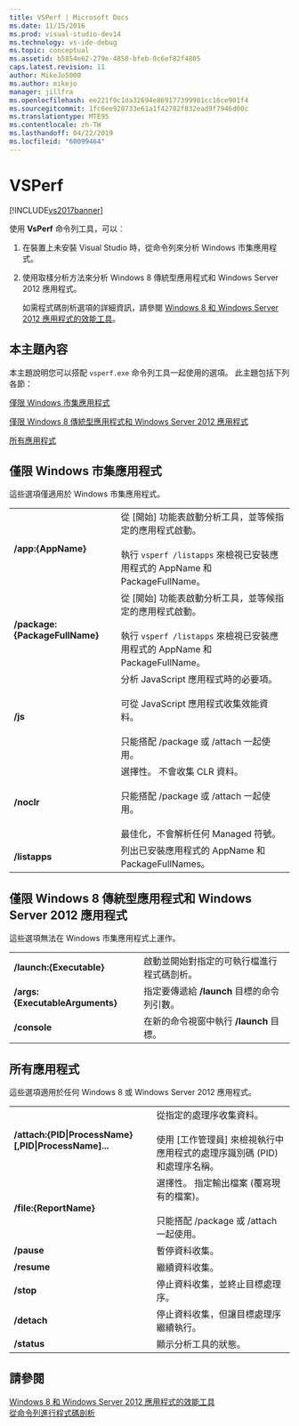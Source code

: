 ```yaml
---
title: VSPerf | Microsoft Docs
ms.date: 11/15/2016
ms.prod: visual-studio-dev14
ms.technology: vs-ide-debug
ms.topic: conceptual
ms.assetid: b5854e62-279e-4850-bfeb-0c6ef82f4805
caps.latest.revision: 11
author: MikeJo5000
ms.author: mikejo
manager: jillfra
ms.openlocfilehash: ee221f0c1da32694e869177399981cc16ce901f4
ms.sourcegitcommit: 1fc6ee928733e61a1f42782f832ead9f7946d00c
ms.translationtype: MTE95
ms.contentlocale: zh-TW
ms.lasthandoff: 04/22/2019
ms.locfileid: "60099464"
---
```

# <a name="vsperf"></a>VSPerf
[!INCLUDE[vs2017banner](../includes/vs2017banner.md)]

使用 **VsPerf** 命令列工具，可以︰  
  
1. 在裝置上未安裝 Visual Studio 時，從命令列來分析 Windows 市集應用程式。  
  
2. 使用取樣分析方法來分析 Windows 8 傳統型應用程式和 Windows Server 2012 應用程式。  
  
   如需程式碼剖析選項的詳細資訊，請參閱 [Windows 8 和 Windows Server 2012 應用程式的效能工具](../profiling/performance-tools-on-windows-8-and-windows-server-2012-applications.md)。  
  
## <a name="BKMK_In_this_topic"></a>本主題內容  
 本主題說明您可以搭配 `vsperf.exe` 命令列工具一起使用的選項。 此主題包括下列各節：  
  
 [僅限 Windows 市集應用程式](#BKMK_windows_store_apps_only)  
  
 [僅限 Windows 8 傳統型應用程式和 Windows Server 2012 應用程式](#BKMK_Windows_8_classic_applications_and_Windows_Server_2012_applications_only)  
  
 [所有應用程式](#BKMK_All_applications)  
  
## <a name="BKMK_windows_store_apps_only"></a>僅限 Windows 市集應用程式  
 這些選項僅適用於 Windows 市集應用程式。  
  
|||  
|-|-|  
|**/app:{AppName}**|從 [開始] 功能表啟動分析工具，並等候指定的應用程式啟動。<br /><br /> 執行 `vsperf /listapps` 來檢視已安裝應用程式的 AppName 和 PackageFullName。|  
|**/package:{PackageFullName}**|從 [開始] 功能表啟動分析工具，並等候指定的應用程式啟動。<br /><br /> 執行 `vsperf /listapps` 來檢視已安裝應用程式的 AppName 和 PackageFullName。|  
|**/js**|分析 JavaScript 應用程式時的必要項。<br /><br /> 可從 JavaScript 應用程式收集效能資料。<br /><br /> 只能搭配 /package 或 /attach 一起使用。|  
|**/noclr**|選擇性。 不會收集 CLR 資料。<br /><br /> 只能搭配 /package 或 /attach 一起使用。<br /><br /> 最佳化，不會解析任何 Managed 符號。|  
|**/listapps**|列出已安裝應用程式的 AppName 和 PackageFullNames。|  
  
## <a name="BKMK_Windows_8_classic_applications_and_Windows_Server_2012_applications_only"></a>僅限 Windows 8 傳統型應用程式和 Windows Server 2012 應用程式  
 這些選項無法在 Windows 市集應用程式上運作。  
  
|||  
|-|-|  
|**/launch:{Executable}**|啟動並開始對指定的可執行檔進行程式碼剖析。|  
|**/args:{ExecutableArguments}**|指定要傳遞給 **/launch** 目標的命令列引數。|  
|**/console**|在新的命令視窗中執行 **/launch** 目標。|  
  
## <a name="BKMK_All_applications"></a>所有應用程式  
 這些選項適用於任何 Windows 8 或 Windows Server 2012 應用程式。  
  
|||  
|-|-|  
|**/attach:{PID&#124;ProcessName}[,PID&#124;ProcessName]...**|從指定的處理序收集資料。<br /><br /> 使用 [工作管理員] 來檢視執行中應用程式的處理序識別碼 (PID) 和處理序名稱。|  
|**/file:{ReportName}**|選擇性。 指定輸出檔案 (覆寫現有的檔案)。<br /><br /> 只能搭配 /package 或 /attach 一起使用。|  
|**/pause**|暫停資料收集。|  
|**/resume**|繼續資料收集。|  
|**/stop**|停止資料收集，並終止目標處理序。|  
|**/detach**|停止資料收集，但讓目標處理序繼續執行。|  
|**/status**|顯示分析工具的狀態。|  
  
## <a name="see-also"></a>請參閱  
 [Windows 8 和 Windows Server 2012 應用程式的效能工具](../profiling/performance-tools-on-windows-8-and-windows-server-2012-applications.md)   
 [從命令列進行程式碼剖析](../profiling/using-the-profiling-tools-from-the-command-line.md)
